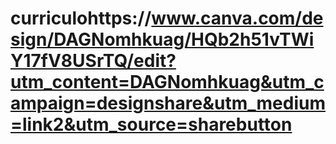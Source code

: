 # curriculohttps://www.canva.com/design/DAGNomhkuag/HQb2h51vTWiY17fV8USrTQ/edit?utm_content=DAGNomhkuag&utm_campaign=designshare&utm_medium=link2&utm_source=sharebutton
